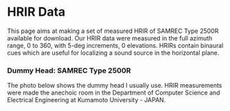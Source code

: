 # HRIR Data

This page aims at making a set of measured HRIR of SAMREC Type 2500R available for download. Our HRIR data were measured in the full azimuth range, 0 to 360, with 5-deg increments, 0 elevations. HRIRs contain binaural cues which are useful for localizing a sound source in the horizontal plane.

### Dummy Head: SAMREC Type 2500R

The photo below shows the dummy head I usually use. HRIR measurements were made the anechoic room in the Department of Computer Science and Electrical Engineering at Kumamoto University - JAPAN.
